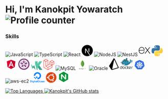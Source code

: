# Hi, I'm Kanokpit Yowaratch <img src="https://komarev.com/ghpvc/?username=kanokpit-yowaratch&style=flat-square&color=blue" alt="Profile counter" />

### Skills

<p>
    <a href="https://developer.mozilla.org/en-US/docs/Web/JavaScript" target="_blank" rel="noreferrer" style="text-decoration:none;"><img src="https://raw.githubusercontent.com/danielcranney/readme-generator/main/public/icons/skills/javascript-colored.svg" width="36" alt="JavaScript" /></a>
    <a href="https://www.typescriptlang.org/" target="_blank" rel="noreferrer" style="text-decoration:none;"><img src="https://raw.githubusercontent.com/danielcranney/readme-generator/main/public/icons/skills/typescript-colored.svg" width="35" alt="TypeScript" /></a>
    <a href="https://reactjs.org/" target="_blank" rel="noreferrer" style="text-decoration:none;"><img src="https://raw.githubusercontent.com/danielcranney/readme-generator/main/public/icons/skills/react-colored.svg" width="36" alt="React" /></a>
    <a href="https://nextjs.org/" target="_blank" rel="noreferrer" style="text-decoration:none;"><img src="./public/next-js.svg" width="35" alt="NextJS" /></a>
    <a href="https://nodejs.org/en/" target="_blank" rel="noreferrer" style="text-decoration:none;"><img src="https://raw.githubusercontent.com/danielcranney/readme-generator/main/public/icons/skills/nodejs-colored.svg" width="36" alt="NodeJS" /></a>
    <a href="http://nestjs.com/" target="blank" rel="noreferrer" style="text-decoration:none;"><img src="https://nestjs.com/img/logo-small.svg" width="35" alt="NestJS" /></a>
    <a href="https://expressjs.com/" target="blank" rel="noreferrer" style="text-decoration:none;"><img src="./public/expressjs.svg" width="36" alt="Express" /></a>
    <a href="https://www.python.org/" target="blank" rel="noreferrer" style="text-decoration:none;"><img src="./public/python-5.svg" width="35" alt="Python" /></a>
    <a href="https://angular.io/" target="_blank" rel="noreferrer" style="text-decoration:none;"><img src="./public/angular.svg" width="36" alt="Angular" /></a>
    <a href="https://jasmine.github.io/" target="_blank" rel="noreferrer" style="text-decoration:none;"><img src="./public/jasmine.svg" width="36" alt="Jasmine" /></a>
    <a href="https://karma-runner.github.io/latest/index.html" target="_blank" rel="noreferrer" style="text-decoration:none;"><img src="./public/karma.svg" width="36" alt="Karma" /></a>
    <a href="https://laravel.com/" target="_blank" rel="noreferrer" style="text-decoration:none;"><img src="./public/laravel.svg" width="33" alt="Laravel" /></a>
    <a href="https://www.mysql.com/" target="_blank" rel="noreferrer" style="text-decoration:none;"><img src="https://raw.githubusercontent.com/danielcranney/readme-generator/main/public/icons/skills/mysql-colored.svg" width="36" alt="MySQL" /></a>
    <a href="https://www.mongodb.com/" target="_blank" rel="noreferrer" style="text-decoration:none;"><img src="./public//mongodb.svg" width="33" alt="MongoDB" /></a>
    <a href="https://www.oracle.com/" target="_blank" rel="noreferrer" style="text-decoration:none;"><img src="https://www.cdnlogo.com/logos/o/94/oracle.svg" width="33" alt="Oracle" /></a>
    <a href="https://www.prisma.io/" target="_blank" rel="noreferrer" style="text-decoration:none;"><img src="./public/prisma.svg" width="30" alt="Prisma" /></a>
    <a href="https://www.docker.com/" target="_blank" rel="noreferrer" style="text-decoration:none;"><img src="./public/docker.svg" width="40" alt="Docker" /></a>
    <a href="https://kubernetes.io/" target="_blank" rel="noreferrer" style="text-decoration:none;"><img src="./public/kubernetes.svg" width="35" alt="kubernetes" /></a>
    <a href="https://aws.amazon.com/ec2/" target="_blank" rel="noreferrer" style="text-decoration:none;"><img src="https://www.cdnlogo.com/logos/a/99/aws-ec2.svg" width="28" alt="aws-ec2" /></a>
    <a href="https://www.digitalocean.com/" target="_blank" rel="noreferrer" style="text-decoration:none;"><img src="./public/digitalocean.svg" width="45" alt="Digitalocean" /></a>
    <a href="https://ubuntu.com/" target="_blank" rel="noreferrer" style="text-decoration:none;"><img src="./public/ubuntu.svg" width="33" alt="Ubuntu" /></a>
    <a href="https://www.nginx.com/" target="_blank" rel="noreferrer" style="text-decoration:none;"><img src="./public/nginx.svg" width="37" alt="Nginx" /></a>
</p>

<a href="https://github.com/kanokpit-yowaratch">
    <img src="https://github-readme-stats.vercel.app/api/top-langs/?username=kanokpit-yowaratch&langs_count=10&title_color=0891b2&text_color=ffffff&icon_color=0891b2&bg_color=1c1917&hide_border=true&locale=en&custom_title=Top%20%Languages" alt="Top Languages" />
</a>

<a href="http://www.github.com/kanokpit-yowaratch">
    <img src="https://github-readme-stats.vercel.app/api?username=kanokpit-yowaratch&show_icons=true&hide=&count_private=true&title_color=0891b2&text_color=ffffff&icon_color=0891b2&bg_color=1c1917&hide_border=true&show_icons=true" alt="Kanokpit's GitHub stats" />
</a>